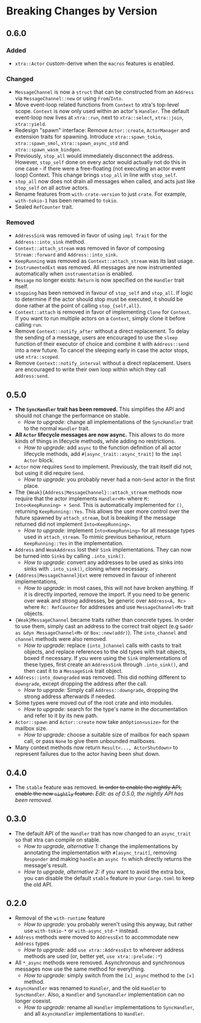 # Breaking Changes by Version

## 0.6.0

### Added

- `xtra::Actor` custom-derive when the `macros` features is enabled.

### Changed

- `MessageChannel` is now a `struct` that can be constructed from an `Address` via `MessageChannel::new` or using `From`/`Into`.
- Move event-loop related functions from `Context` to xtra's top-level scope.
  `Context` is now only used within an actor's `Handler`.
  The default event-loop now lives at `xtra::run`, next to `xtra::select`, `xtra::join`, `xtra::yield`.
- Redesign "spawn" interface:
  Remove `Actor::create`, `ActorManager` and extension traits for spawning.
  Introduce `xtra::spawn_tokio`, `xtra::spawn_smol`, `xtra::spawn_async_std` and `xtra::spawn_wasm_bindgen`.
- Previously, `stop_all` would immediately disconnect the address.
  However, `stop_self` done on every actor would actually not do this in one case - if there were a free-floating (not executing an actor event loop) Context.
  This change brings `stop_all` in line with `stop_self`.
- `stop_all` now does not drain all messages when called, and acts just like `stop_self` on all active actors.
- Rename features from `with-crate-version` to just `crate`. For example, `with-tokio-1` has been renamed to `tokio`.
- Sealed `RefCounter` trait.

### Removed

- `AddressSink` was removed in favor of using `impl Trait` for the `Address::into_sink` method.
- `Context::attach_stream` was removed in favor of composing `Stream::forward` and `Address::into_sink`.
- `KeepRunning` was removed as `Context::attach_stream` was its last usage.
- `InstrumentedExt` was removed.
  All messages are now instrumented automatically when `instrumentation` is enabled.
- `Message` no longer exists: `Return` is now specified on the `Handler` trait itself.
- `stopping` has been removed in favour of `stop_self` and `stop_all`.
  If logic to determine if the actor should stop must be executed, it should be done rather at the point of calling `stop_{self,all}`.
- `Context::attach` is removed in favor of implementing `Clone` for `Context`.
  If you want to run multiple actors on a `Context`, simply clone it before calling `run`.
- Remove `Context::notify_after` without a direct replacement.
  To delay the sending of a message, users are encouraged to use the `sleep` function of their executor of choice and combine it with `Address::send` into a new future.
  To cancel the sleeping early in case the actor stops, use `xtra::scoped`.
- Remove `Context::notify_interval` without a direct replacement.
  Users are encouraged to write their own loop within which they call `Address:send`.

## 0.5.0

- **The `SyncHandler` trait has been removed.** This simplifies the API and should not change the performance on stable.
    - *How to upgrade:* change all implementations of the `SyncHandler` trait to the normal `Handler` trait.
- **All `Actor` lifecycle messages are now async.** This allows to do more kinds of things in lifecycle methods,
  while adding no restrictions.
    - *How to upgrade:* add `async` to the function definition of all actor lifecycle methods, add `#[async_trait::async_trait]`
      to the `impl Actor` block.
- `Actor` now requires `Send` to implement. Previously, the trait itself did not, but using it did require `Send`.
    - *How to upgrade:* you probably never had a non-`Send` actor in the first place.
- The `{Weak}{Address|MessageChannel}::attach_stream` methods now require that the actor implements `Handler<M>` where 
  `M: Into<KeepRunning> + Send`. This is automatically implemented for `()`, returning `KeepRunning::Yes`. This allows
  the user more control over the future spawned by `attach_stream`, but is breaking if the message returned did not
  implement `Into<KeepRunning>`.
    - *How to upgrade:* implement `Into<KeepRunning>` for all message types used in `attach_stream`. To mimic previous
      behaviour, return `KeepRunning::Yes` in the implementation.
- `Address` and `WeakAddress` lost their `Sink` implementations. They can now be turned into `Sink`s by calling
  `.into_sink()`.
    - *How to upgrade:* convert any addresses to be used as sinks into sinks with `.into_sink()`, cloning where necessary.
- `{Address|MessageChannel}Ext` were removed in favour of inherent implementations,
    - *How to upgrade:* in most cases, this will not have broken anything. If it is directly imported, remove the import.
      If you need to be generic over weak and strong addresses, be generic over `Address<A, Rc>` where `Rc: RefCounter` for
      addresses and use `MessageChannel<M>` trait objects.
- `{Weak}MessageChannel` became traits rather than concrete types. In order to use them, simply cast an address to
  the correct trait object (e.g `&addr as &dyn MessageChannel<M>` or `Box::new(addr)`). The `into_channel` and `channel`
  methods were also removed.
    - *How to upgrade:* replace `{into_}channel` calls with casts to trait objects, and replace references to the old
      types with trait objects, boxed if necessary. If you were using the `Sink` implementations of these types, first
      create an `AddressSink` through `.into_sink()`, and then cast it to a `MessageSink` trait object.
- `Address::into_downgraded` was removed. This did nothing different to `downgrade`, except dropping the address after 
  the call.
    - *How to upgrade:* Simply call `Address::downgrade`, dropping the strong address afterwards if needed.
- Some types were moved out of the root crate and into modules.
    - *How to upgrade:* search for the type's name in the documentation and refer to it by its new path.
- `Actor::spawn` and `Actor::create` now take an`Option<usize>` for the mailbox size.
    - *How to upgrade:* choose a suitable size of mailbox for each spawn call, or pass `None` to give them unbounded
      mailboxes.
- Many context methods now return `Result<..., ActorShutdown>` to represent failures due to the actor having been shut
  down.

## 0.4.0

- The `stable` feature was removed. ~~In order to enable the nightly API, enable the new `nightly` feature.~~ *Edit: as
  of 0.5.0, the nightly API has been removed.*

## 0.3.0

- The default API of the `Handler` trait has now changed to an `async_trait` so that xtra can compile on stable.
    - *How to upgrade, alternative 1:* change the implementations by annotating the implementation with `#[async_trait]`,
      removing `Responder` and making `handle` an `async fn` which directly returns the message's result.
    - *How to upgrade, alternative 2:* if you want to avoid the extra box, you can disable the default `stable` feature
      in your `Cargo.toml` to keep the old API.

## 0.2.0

- Removal of the `with-runtime` feature
    - *How to upgrade:* you probably weren't using this anyway, but rather use `with-tokio-*` or `with-async_std-*`
    instead.
- `Address` methods were moved to `AddressExt` to accommodate new `Address` types
    - *How to upgrade:* add `use xtra::AddressExt` to wherever address methods are used (or, better yet, 
    `use xtra::prelude::*`)
- All `*_async` methods were removed. Asynchronous and synchronous messages now use the same method for everything.
    - *How to upgrade:* simply switch from the `[x]_async` method to the `[x]` method.
- `AsyncHandler` was renamed to `Handler`, and the old `Handler` to `SyncHandler`. Also, a `Handler` and `SyncHandler` implementation can no longer coexist.
    - *How to upgrade:* rename all `Handler` implementations to `SyncHandler`, and all `AsyncHandler` implementations to `Handler`.
